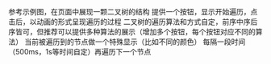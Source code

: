 参考示例图，在页面中展现一颗二叉树的结构
提供一个按钮，显示开始遍历，点击后，以动画的形式呈现遍历的过程
二叉树的遍历算法和方式自定，前序中序后序皆可，但推荐可以提供多种算法的展示（增加多个按钮，每个按钮对应不同的算法）
当前被遍历到的节点做一个特殊显示（比如不同的颜色）
每隔一段时间（500ms，1s等时间自定）再遍历下一个节点
